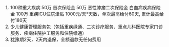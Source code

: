 1. 100种重大疾病 50万 首次保险金 50万 恶性肿瘤二次保险金 白血病疾病保险金 100万 重疾ICU住院津贴 1000元/天*天数，单次最高给付60天, 累计最高给付180天
2. 少儿健康管理服务包（包括重疾绿通、二次诊疗服务、重点儿科医院专家门诊服务、疾病住院护工服务和住院绿通）
3. 犹豫期2天，2天内退保，全额退款无任何费用